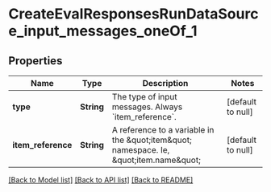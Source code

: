# CreateEvalResponsesRunDataSource_input_messages_oneOf_1
## Properties

| Name | Type | Description | Notes |
|------------ | ------------- | ------------- | -------------|
| **type** | **String** | The type of input messages. Always &#x60;item_reference&#x60;. | [default to null] |
| **item\_reference** | **String** | A reference to a variable in the \&quot;item\&quot; namespace. Ie, \&quot;item.name\&quot; | [default to null] |

[[Back to Model list]](../README.md#documentation-for-models) [[Back to API list]](../README.md#documentation-for-api-endpoints) [[Back to README]](../README.md)

